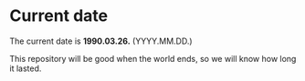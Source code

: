 # Current date

The current date is **1990.03.26.** (YYYY.MM.DD.)

This repository will be good when the world ends, so we will know how long it lasted.